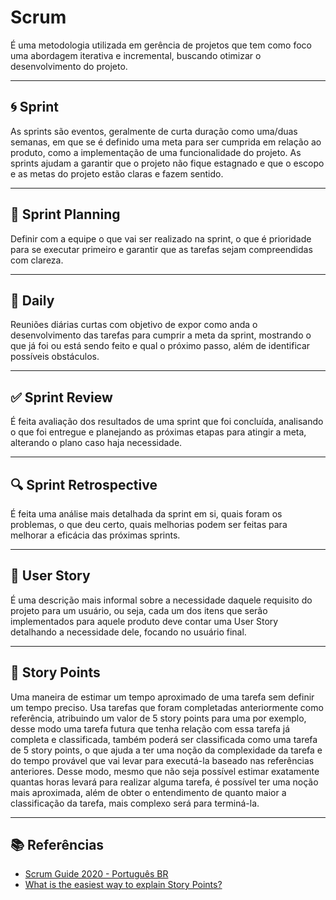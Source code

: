 # Scrum

É uma metodologia utilizada em gerência de projetos que tem como foco uma abordagem iterativa e incremental, buscando otimizar o desenvolvimento do projeto.

---

## 🌀 Sprint

As sprints são eventos, geralmente de curta duração como uma/duas semanas, em que se é definido uma meta para ser cumprida em relação ao produto, como a implementação de uma funcionalidade do projeto. As sprints ajudam a garantir que o projeto não fique estagnado e que o escopo e as metas do projeto estão claras e fazem sentido.

---

## 📝 Sprint Planning

Definir com a equipe o que vai ser realizado na sprint, o que é prioridade para se executar primeiro e garantir que as tarefas sejam compreendidas com clareza.

---

## 📅 Daily

Reuniões diárias curtas com objetivo de expor como anda o desenvolvimento das tarefas para cumprir a meta da sprint, mostrando o que já foi ou está sendo feito e qual o próximo passo, além de identificar possíveis obstáculos.

---

## ✅ Sprint Review

É feita avaliação dos resultados de uma sprint que foi concluída, analisando o que foi entregue e planejando as próximas etapas para atingir a meta, alterando o plano caso haja necessidade.

---

## 🔍 Sprint Retrospective

É feita uma análise mais detalhada da sprint em si, quais foram os problemas, o que deu certo, quais melhorias podem ser feitas para melhorar a eficácia das próximas sprints.

---

## 👤 User Story

É uma descrição mais informal sobre a necessidade daquele requisito do projeto para um usuário, ou seja, cada um dos itens que serão implementados para aquele produto deve contar uma User Story detalhando a necessidade dele, focando no usuário final.

---

## 🎯 Story Points

Uma maneira de estimar um tempo aproximado de uma tarefa sem definir um tempo preciso. Usa tarefas que foram completadas anteriormente como referência, atribuindo um valor de 5 story points para uma por exemplo, desse modo uma tarefa futura que tenha relação com essa tarefa já completa e classificada, também poderá ser classificada como uma tarefa de 5 story points, o que ajuda a ter uma noção da complexidade da tarefa e do tempo provável que vai levar para executá-la baseado nas referências anteriores. Desse modo, mesmo que não seja possível estimar exatamente quantas horas levará para realizar alguma tarefa, é possível ter uma noção mais aproximada, além de obter o entendimento de quanto maior a classificação da tarefa, mais complexo será para terminá-la.

---

## 📚 Referências

- [Scrum Guide 2020 - Português BR](https://scrumguides.org/docs/scrumguide/v2020/2020-Scrum-Guide-PortugueseBR-3.0.pdf)  
- [What is the easiest way to explain Story Points?](https://mdalmijn.com/p/what-is-the-easiest-way-to-explain-story-points)
